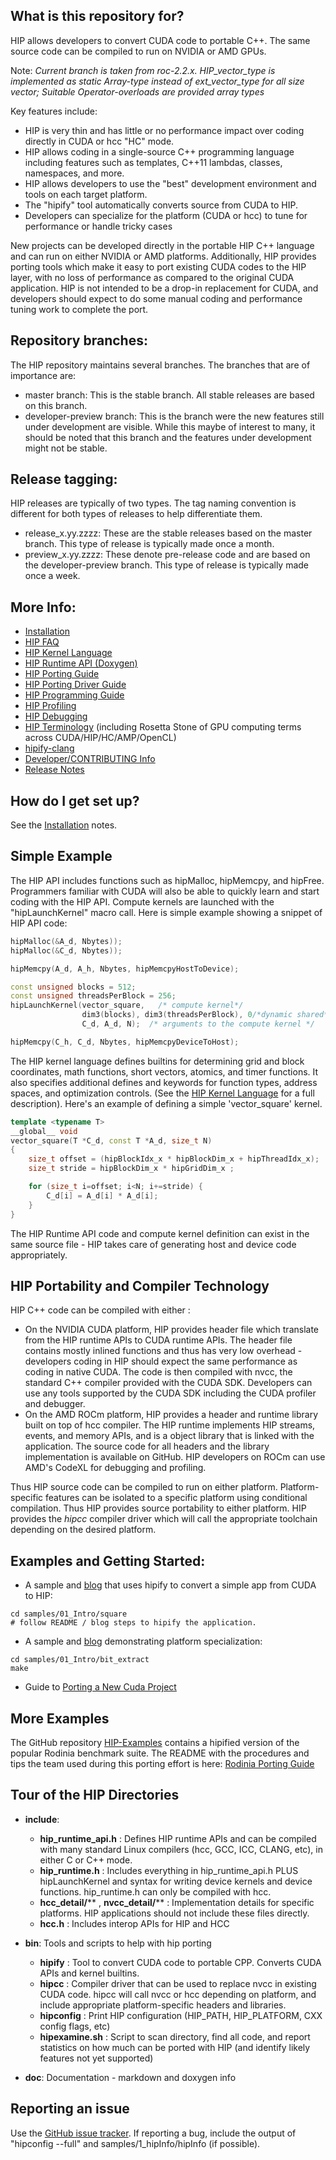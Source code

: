 ## What is this repository for? ###

HIP allows developers to convert CUDA code to portable C++.  The same source code can be compiled to run on NVIDIA or AMD GPUs.

Note: *Current branch is taken from roc-2.2.x. HIP_vector_type is implemented as static Array-type instead of ext_vector_type for all size vector; Suitable Operator-overloads are provided array types*

Key features include:

* HIP is very thin and has little or no performance impact over coding directly in CUDA or hcc "HC" mode.
* HIP allows coding in a single-source C++ programming language including features such as templates, C++11 lambdas, classes, namespaces, and more.
* HIP allows developers to use the "best" development environment and tools on each target platform.
* The "hipify" tool automatically converts source from CUDA to HIP.
* Developers can specialize for the platform (CUDA or hcc) to tune for performance or handle tricky cases

New projects can be developed directly in the portable HIP C++ language and can run on either NVIDIA or AMD platforms.  Additionally, HIP provides porting tools which make it easy to port existing CUDA codes to the HIP layer, with no loss of performance as compared to the original CUDA application.  HIP is not intended to be a drop-in replacement for CUDA, and developers should expect to do some manual coding and performance tuning work to complete the port.

## Repository branches:

The HIP repository maintains several branches. The branches that are of importance are:

* master branch: This is the stable branch. All stable releases are based on this branch.
* developer-preview branch: This is the branch were the new features still under development are visible. While this maybe of interest to many, it should be noted that this branch and the features under development might not be stable.

## Release tagging:

HIP releases are typically of two types. The tag naming convention is different for both types of releases to help differentiate them.

* release_x.yy.zzzz: These are the stable releases based on the master branch. This type of release is typically made once a month.
* preview_x.yy.zzzz: These denote pre-release code and are based on the developer-preview branch. This type of release is typically made once a week.

## More Info:
- [Installation](INSTALL.md)
- [HIP FAQ](docs/markdown/hip_faq.md)
- [HIP Kernel Language](docs/markdown/hip_kernel_language.md)
- [HIP Runtime API (Doxygen)](http://rocm-developer-tools.github.io/HIP)
- [HIP Porting Guide](docs/markdown/hip_porting_guide.md)
- [HIP Porting Driver Guide](docs/markdown/hip_porting_driver_api.md)
- [HIP Programming Guide](docs/markdown/hip_programming_guide.md)
- [HIP Profiling ](docs/markdown/hip_profiling.md)
- [HIP Debugging](docs/markdown/hip_debugging.md)
- [HIP Terminology](docs/markdown/hip_terms.md) (including Rosetta Stone of GPU computing terms across CUDA/HIP/HC/AMP/OpenCL)
- [hipify-clang](hipify-clang/README.md)
- [Developer/CONTRIBUTING Info](CONTRIBUTING.md)
- [Release Notes](RELEASE.md)

## How do I get set up?

See the [Installation](INSTALL.md) notes.

## Simple Example
The HIP API includes functions such as hipMalloc, hipMemcpy, and hipFree.
Programmers familiar with CUDA will also be able to quickly learn and start coding with the HIP API.
Compute kernels are launched with the "hipLaunchKernel" macro call.    Here is simple example showing a
snippet of HIP API code:

```cpp
hipMalloc(&A_d, Nbytes));
hipMalloc(&C_d, Nbytes));

hipMemcpy(A_d, A_h, Nbytes, hipMemcpyHostToDevice);

const unsigned blocks = 512;
const unsigned threadsPerBlock = 256;
hipLaunchKernel(vector_square,   /* compute kernel*/
                dim3(blocks), dim3(threadsPerBlock), 0/*dynamic shared*/, 0/*stream*/,     /* launch config*/
                C_d, A_d, N);  /* arguments to the compute kernel */

hipMemcpy(C_h, C_d, Nbytes, hipMemcpyDeviceToHost);
```


The HIP kernel language defines builtins for determining grid and block coordinates, math functions, short vectors,
atomics, and timer functions. It also specifies additional defines and keywords for function types, address spaces, and
optimization controls.  (See the [HIP Kernel Language](docs/markdown/hip_kernel_language.md) for a full description).
Here's an example of defining a simple 'vector_square' kernel.



```cpp
template <typename T>
__global__ void
vector_square(T *C_d, const T *A_d, size_t N)
{
    size_t offset = (hipBlockIdx_x * hipBlockDim_x + hipThreadIdx_x);
    size_t stride = hipBlockDim_x * hipGridDim_x ;

    for (size_t i=offset; i<N; i+=stride) {
        C_d[i] = A_d[i] * A_d[i];
    }
}
```

The HIP Runtime API code and compute kernel definition can exist in the same source file - HIP takes care of generating host and device code appropriately.

## HIP Portability and Compiler Technology
HIP C++ code can be compiled with either :
- On the NVIDIA CUDA platform, HIP provides header file which translate from the HIP runtime APIs to CUDA runtime APIs.  The header file contains mostly inlined
  functions and thus has very low overhead - developers coding in HIP should expect the same performance as coding in native CUDA.  The code is then
  compiled with nvcc, the standard C++ compiler provided with the CUDA SDK.  Developers can use any tools supported by the CUDA SDK including the CUDA
  profiler and debugger.
- On the AMD ROCm platform, HIP provides a header and runtime library built on top of hcc compiler.  The HIP runtime implements HIP streams, events, and memory APIs,
  and is a object library that is linked with the application.  The source code for all headers and the library implementation is available on GitHub.
  HIP developers on ROCm can use AMD's CodeXL for debugging and profiling.

Thus HIP source code can be compiled to run on either platform.  Platform-specific features can be isolated to a specific platform using conditional compilation.  Thus HIP
provides source portability to either platform.   HIP provides the _hipcc_ compiler driver which will call the appropriate toolchain depending on the desired platform.


## Examples and Getting Started:

* A sample and [blog](http://gpuopen.com/hip-to-be-squared-an-introductory-hip-tutorial) that uses hipify to convert a simple app from CUDA to HIP:


```shell
cd samples/01_Intro/square
# follow README / blog steps to hipify the application.
```

* A sample and [blog](http://gpuopen.com/platform-aware-coding-inside-hip/) demonstrating platform specialization:
```shell
cd samples/01_Intro/bit_extract
make
```

* Guide to [Porting a New Cuda Project](docs/markdown/hip_porting_guide.md#porting-a-new-cuda-project")


## More Examples
The GitHub repository [HIP-Examples](https://github.com/ROCm-Developer-Tools/HIP-Examples.git) contains a hipified version of the popular Rodinia benchmark suite.
The README with the procedures and tips the team used during this porting effort is here: [Rodinia Porting Guide](https://github.com/ROCm-Developer-Tools/HIP-Examples/blob/master/rodinia_3.0/hip/README.hip_porting)

## Tour of the HIP Directories
* **include**:
    * **hip_runtime_api.h** : Defines HIP runtime APIs and can be compiled with many standard Linux compilers (hcc, GCC, ICC, CLANG, etc), in either C or C++ mode.
    * **hip_runtime.h** : Includes everything in hip_runtime_api.h PLUS hipLaunchKernel and syntax for writing device kernels and device functions.  hip_runtime.h can only be compiled with hcc.
    * **hcc_detail/**** , **nvcc_detail/**** : Implementation details for specific platforms.  HIP applications should not include these files directly.
    * **hcc.h** : Includes interop APIs for HIP and HCC

* **bin**: Tools and scripts to help with hip porting
    * **hipify** : Tool to convert CUDA code to portable CPP.  Converts CUDA APIs and kernel builtins.
    * **hipcc** : Compiler driver that can be used to replace nvcc in existing CUDA code. hipcc will call nvcc or hcc depending on platform, and include appropriate platform-specific headers and libraries.
    * **hipconfig** : Print HIP configuration (HIP_PATH, HIP_PLATFORM, CXX config flags, etc)
    * **hipexamine.sh** : Script to scan directory, find all code, and report statistics on how much can be ported with HIP (and identify likely features not yet supported)

* **doc**: Documentation - markdown and doxygen info

## Reporting an issue
Use the [GitHub issue tracker](https://github.com/ROCm-Developer-Tools/HIP/issues).
If reporting a bug, include the output of "hipconfig --full" and samples/1_hipInfo/hipInfo (if possible).

